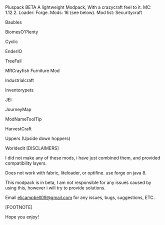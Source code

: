 Pluspack BETA
A lightweight Modpack, With a crazycraft feel to it.
MC: 1.12.2.
Loader: Forge.
Mods: 16 (see below).
Mod list:
Securitycraft

Baubles

BiomesO'Plenty

Cyclic

EnderIO

TreeFall

MRCrayfish Furniture Mod

Industrialcraft

Inventorypets

JEI

JourneyMap

ModNameToolTip

HarvestCraft

Uppers (Upside down hoppers)

Worldedit
[DISCLAIMERS]

I did not make any of these mods, i have just combined them, and provided compatibility layers.

Does not work with fabric, liteloader, or optifine. use forge on java 8.

This modpack is in beta, I am not responsible for any issues caused by using this, however i will try to provide solutions.

Email elicampbell09@gmail.com for any issues, bugs, suggestions, ETC.

[FOOTNOTE]

Hope you enjoy!
